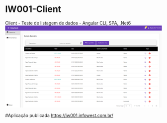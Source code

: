 # IW001-Client
Client - Teste de listagem de dados - Angular CLI, SPA, .Net6
![LOGO](/current-checking-account/Docs/Client.png "LOGO")

#Aplicação publicada
https://iw001.infowest.com.br/
